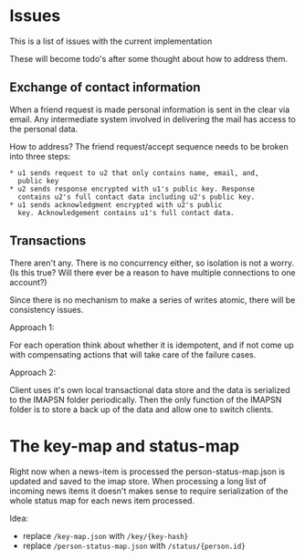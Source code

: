 # Issues

This is a list of issues with the current implementation

These will become todo's after some thought about how to address them.

## Exchange of contact information

When a friend request is made personal information is sent in the
clear via email. Any intermediate system involved in delivering the
mail has access to the personal data. 

How to address? The friend request/accept sequence needs to be broken
into three steps:

    * u1 sends request to u2 that only contains name, email, and,
      public key
    * u2 sends response encrypted with u1's public key. Response
      contains u2's full contact data including u2's public key.
    * u1 sends acknowledgment encrypted with u2's public
      key. Acknowledgement contains u1's full contact data.

## Transactions

There aren't any. There is no concurrency either, so isolation is not
a worry. (Is this true? Will there ever be a reason to have multiple
connections to one account?) 

Since there is no mechanism to make a series of writes atomic, there
will be consistency issues. 

Approach 1: 

For each operation think about whether it is idempotent, and if not
come up with compensating actions that will take care of the failure
cases.

Approach 2:

  Client uses it's own local transactional data store and the data is
  serialized to the IMAPSN folder periodically.  Then the only
  function of the IMAPSN folder is to store a back up of the data and
  allow one to switch clients.

# The key-map and status-map

Right now when a news-item is processed the person-status-map.json is
updated and saved to the imap store. When processing a long list of
incoming news items it doesn't makes sense to require serialization of
the whole status map for each news item processed.

Idea: 

  * replace `/key-map.json` with `/key/{key-hash}`
  * replace `/person-status-map.json` with `/status/{person.id}`



